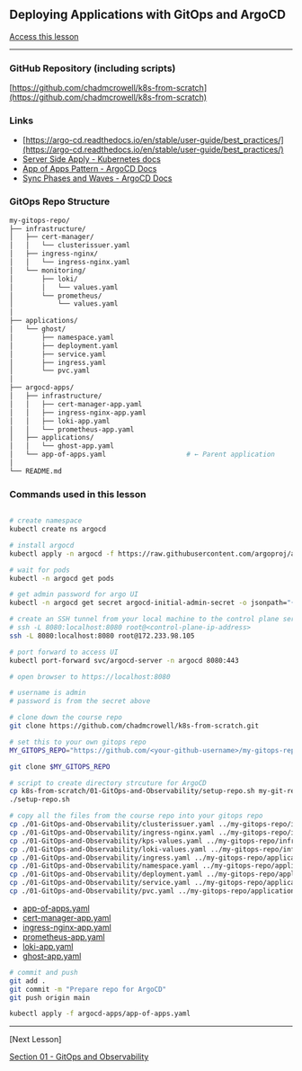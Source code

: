## Deploying Applications with GitOps and ArgoCD

[Access this lesson](https://community.kubeskills.com/c/kubernetes-from-scratch)

---

### GitHub Repository (including scripts)

[https://github.com/chadmcrowell/k8s-from-scratch](https://github.com/chadmcrowell/k8s-from-scratch)


### Links
- [https://argo-cd.readthedocs.io/en/stable/user-guide/best_practices/](https://argo-cd.readthedocs.io/en/stable/user-guide/best_practices/)
- [Server Side Apply - Kubernetes docs](https://kubernetes.io/docs/reference/using-api/server-side-apply/)
- [App of Apps Pattern - ArgoCD Docs](https://argo-cd.readthedocs.io/en/latest/operator-manual/cluster-bootstrapping/)
- [Sync Phases and Waves - ArgoCD Docs](https://argo-cd.readthedocs.io/en/stable/user-guide/sync-waves/)

### GitOps Repo Structure

```bash
my-gitops-repo/
├── infrastructure/
│   ├── cert-manager/
│   │   └── clusterissuer.yaml
│   ├── ingress-nginx/
│   │   └── ingress-nginx.yaml
│   └── monitoring/
│       ├── loki/
│       │   └── values.yaml
│       └── prometheus/
│           └── values.yaml
│
├── applications/
│   └── ghost/
│       ├── namespace.yaml
│       ├── deployment.yaml
│       ├── service.yaml
│       ├── ingress.yaml
│       └── pvc.yaml
│
├── argocd-apps/
│   ├── infrastructure/
│   │   ├── cert-manager-app.yaml
│   │   ├── ingress-nginx-app.yaml
│   │   ├── loki-app.yaml
│   │   └── prometheus-app.yaml
│   ├── applications/
│   │   └── ghost-app.yaml
│   └── app-of-apps.yaml                    # ← Parent application
│
└── README.md
```


### Commands used in this lesson

```bash

# create namespace
kubectl create ns argocd

# install argocd
kubectl apply -n argocd -f https://raw.githubusercontent.com/argoproj/argo-cd/stable/manifests/install.yaml

# wait for pods
kubectl -n argocd get pods

# get admin password for argo UI
kubectl -n argocd get secret argocd-initial-admin-secret -o jsonpath="{.data.password}" | base64 --decode ; echo

# create an SSH tunnel from your local machine to the control plane server
# ssh -L 8080:localhost:8080 root@<control-plane-ip-address>
ssh -L 8080:localhost:8080 root@172.233.98.105

# port forward to access UI
kubectl port-forward svc/argocd-server -n argocd 8080:443

# open browser to https://localhost:8080

# username is admin
# password is from the secret above

# clone down the course repo
git clone https://github.com/chadmcrowell/k8s-from-scratch.git

# set this to your own gitops repo
MY_GITOPS_REPO="https://github.com/<your-github-username>/my-gitops-repo.git"

git clone $MY_GITOPS_REPO

# script to create directory strcuture for ArgoCD
cp k8s-from-scratch/01-GitOps-and-Observability/setup-repo.sh my-git-repo/
./setup-repo.sh

# copy all the files from the course repo into your gitops repo
cp ./01-GitOps-and-Observability/clusterissuer.yaml ../my-gitops-repo/infrastructure/cert-manager/
cp ./01-GitOps-and-Observability/ingress-nginx.yaml ../my-gitops-repo/infrastructure/ingress-nginx/
cp ./01-GitOps-and-Observability/kps-values.yaml ../my-gitops-repo/infrastructure/monitoring/prometheus/
cp ./01-GitOps-and-Observability/loki-values.yaml ../my-gitops-repo/infrastructure/monitoring/loki/
cp ./01-GitOps-and-Observability/ingress.yaml ../my-gitops-repo/applications/ghost/
cp ./01-GitOps-and-Observability/namespace.yaml ../my-gitops-repo/applications/ghost/
cp ./01-GitOps-and-Observability/deployment.yaml ../my-gitops-repo/applications/ghost/
cp ./01-GitOps-and-Observability/service.yaml ../my-gitops-repo/applications/ghost/
cp ./01-GitOps-and-Observability/pvc.yaml ../my-gitops-repo/applications/ghost/


```

- [app-of-apps.yaml](app-of-apps.yaml)
- [cert-manager-app.yaml](cert-manager-app.yaml)
- [ingress-nginx-app.yaml](ingress-nginx-app.yaml)
- [prometheus-app.yaml](prometheus-app.yaml)
- [loki-app.yaml](loki-app.yaml)
- [ghost-app.yaml](ghost-app.yaml)

```bash
# commit and push
git add .
git commit -m "Prepare repo for ArgoCD"
git push origin main

kubectl apply -f argocd-apps/app-of-apps.yaml
```



---

[Next Lesson]

[Section 01 - GitOps and Observability](README.md)